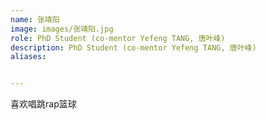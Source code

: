 ```yaml
---
name: 张靖阳
image: images/张靖阳.jpg
role: PhD Student (co-mentor Yefeng TANG, 唐叶峰)
description: PhD Student (co-mentor Yefeng TANG, 唐叶峰)
aliases:


---
```


喜欢唱跳rap篮球
